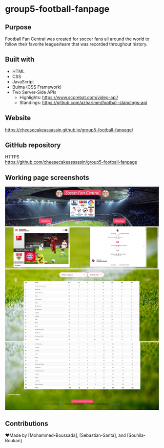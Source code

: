 # group5-football-fanpage

## Purpose
Football Fan Central was created for soccer fans all around the world to follow their favorite league/team that was recorded throughout history.


## Built with
* HTML
* CSS
* JavaScript
* Bulma (CSS Framework)
* Two Server-Side APIs
  * Highlights: https://www.scorebat.com/video-api/
  * Standings: https://github.com/azharimm/football-standings-api


## Website 
https://cheesecakeassassin.github.io/group5-football-fanpage/

## GitHub repository 
HTTPS</br>
https://github.com/cheesecakeassassin/group5-football-fanpage


## Working page screenshots 
<img src="./assets/images/firstscreenshot.png">
<img src="./assets/images/secondScreenshot.png">
<img src="./assets/images/thirdScreenshot.png">
<img src="./assets/images/fourthScreenshot.png">


## Contributions
❤️Made by [Mohammed-Boussada], [Sebastian-Santa], and [Souhila-Boukari]
